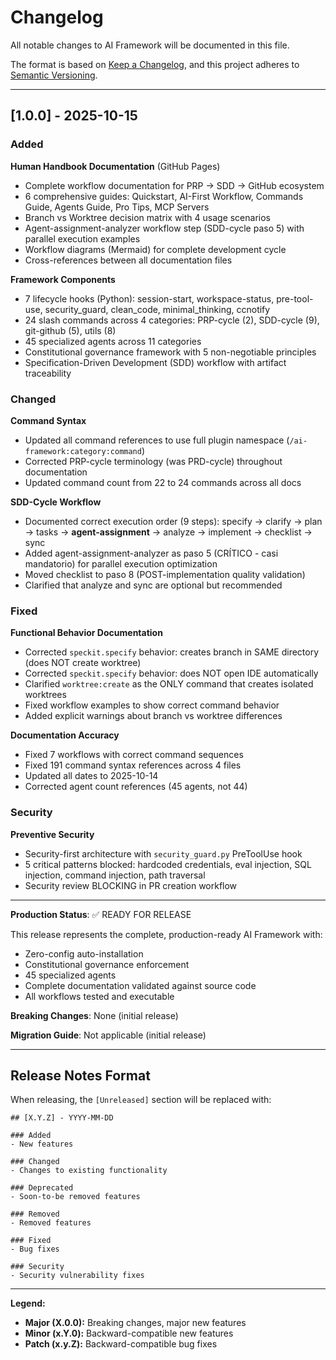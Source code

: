 # Changelog

All notable changes to AI Framework will be documented in this file.

The format is based on [Keep a Changelog](https://keepachangelog.com/en/1.0.0/),
and this project adheres to [Semantic Versioning](https://semver.org/spec/v2.0.0.html).

---

## [1.0.0] - 2025-10-15

### Added

**Human Handbook Documentation** (GitHub Pages)

- Complete workflow documentation for PRP → SDD → GitHub ecosystem
- 6 comprehensive guides: Quickstart, AI-First Workflow, Commands Guide, Agents Guide, Pro Tips, MCP Servers
- Branch vs Worktree decision matrix with 4 usage scenarios
- Agent-assignment-analyzer workflow step (SDD-cycle paso 5) with parallel execution examples
- Workflow diagrams (Mermaid) for complete development cycle
- Cross-references between all documentation files

**Framework Components**

- 7 lifecycle hooks (Python): session-start, workspace-status, pre-tool-use, security_guard, clean_code, minimal_thinking, ccnotify
- 24 slash commands across 4 categories: PRP-cycle (2), SDD-cycle (9), git-github (5), utils (8)
- 45 specialized agents across 11 categories
- Constitutional governance framework with 5 non-negotiable principles
- Specification-Driven Development (SDD) workflow with artifact traceability

### Changed

**Command Syntax**

- Updated all command references to use full plugin namespace (`/ai-framework:category:command`)
- Corrected PRP-cycle terminology (was PRD-cycle) throughout documentation
- Updated command count from 22 to 24 commands across all docs

**SDD-Cycle Workflow**

- Documented correct execution order (9 steps): specify → clarify → plan → tasks → **agent-assignment** → analyze → implement → checklist → sync
- Added agent-assignment-analyzer as paso 5 (CRÍTICO - casi mandatorio) for parallel execution optimization
- Moved checklist to paso 8 (POST-implementation quality validation)
- Clarified that analyze and sync are optional but recommended

### Fixed

**Functional Behavior Documentation**

- Corrected `speckit.specify` behavior: creates branch in SAME directory (does NOT create worktree)
- Corrected `speckit.specify` behavior: does NOT open IDE automatically
- Clarified `worktree:create` as the ONLY command that creates isolated worktrees
- Fixed workflow examples to show correct command behavior
- Added explicit warnings about branch vs worktree differences

**Documentation Accuracy**

- Fixed 7 workflows with correct command sequences
- Fixed 191 command syntax references across 4 files
- Updated all dates to 2025-10-14
- Corrected agent count references (45 agents, not 44)

### Security

**Preventive Security**

- Security-first architecture with `security_guard.py` PreToolUse hook
- 5 critical patterns blocked: hardcoded credentials, eval injection, SQL injection, command injection, path traversal
- Security review BLOCKING in PR creation workflow

---

**Production Status**: ✅ READY FOR RELEASE

This release represents the complete, production-ready AI Framework with:

- Zero-config auto-installation
- Constitutional governance enforcement
- 45 specialized agents
- Complete documentation validated against source code
- All workflows tested and executable

**Breaking Changes**: None (initial release)

**Migration Guide**: Not applicable (initial release)

---

## Release Notes Format

When releasing, the `[Unreleased]` section will be replaced with:

```
## [X.Y.Z] - YYYY-MM-DD

### Added
- New features

### Changed
- Changes to existing functionality

### Deprecated
- Soon-to-be removed features

### Removed
- Removed features

### Fixed
- Bug fixes

### Security
- Security vulnerability fixes
```

---

**Legend:**

- **Major (X.0.0):** Breaking changes, major new features
- **Minor (x.Y.0):** Backward-compatible new features
- **Patch (x.y.Z):** Backward-compatible bug fixes
